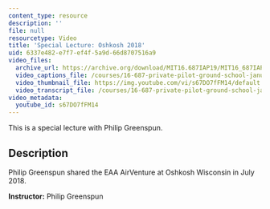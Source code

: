 ```yaml
---
content_type: resource
description: ''
file: null
resourcetype: Video
title: 'Special Lecture: Oshkosh 2018'
uid: 6337e482-e7f7-ef4f-5a9d-66d8707516a9
video_files:
  archive_url: https://archive.org/download/MIT16.687IAP19/MIT16_687IAP19_special-oshkosh_300k.mp4
  video_captions_file: /courses/16-687-private-pilot-ground-school-january-iap-2019/6fed2a1a65355ff19c860897b66a7942_s67DO7fFM14.vtt
  video_thumbnail_file: https://img.youtube.com/vi/s67DO7fFM14/default.jpg
  video_transcript_file: /courses/16-687-private-pilot-ground-school-january-iap-2019/e1a4ad1055dc42053f49eae42a51b425_s67DO7fFM14.pdf
video_metadata:
  youtube_id: s67DO7fFM14
---
```


This is a special lecture with Philip Greenspun.

Description
-----------

Philip Greenspun shared the EAA AirVenture at Oshkosh Wisconsin in July 2018.

**Instructor:** Philip Greenspun